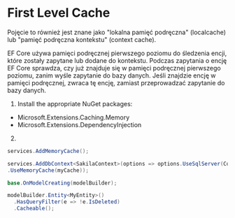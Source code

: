
# First Level Cache


Pojęcie to również jest znane jako "lokalna pamięć podręczna" (localcache) lub "pamięć podręczna kontekstu" (context cache).

EF Core używa pamięci podręcznej pierwszego poziomu do śledzenia encji, które zostały zapytane lub dodane do kontekstu. Podczas zapytania o encję EF Core sprawdza, czy już znajduje się w pamięci podręcznej pierwszego poziomu, zanim wyśle zapytanie do bazy danych. Jeśli znajdzie encję w pamięci podręcznej, zwraca tę encję, zamiast przeprowadzać zapytanie do bazy danych. 

1. Install the appropriate NuGet packages:
- Microsoft.Extensions.Caching.Memory
- Microsoft.Extensions.DependencyInjection

2. 
~~~ csharp
services.AddMemoryCache();

services.AddDbContext<SakilaContext>(options => options.UseSqlServer(Configuration.GetConnectionString("MyDb"))
.UseMemoryCache(myCache));

~~~

~~~ csharp
base.OnModelCreating(modelBuilder);

modelBuilder.Entity<MyEntity>()
  .HasQueryFilter(e => !e.IsDeleted)
  .Cacheable();
~~~ 
